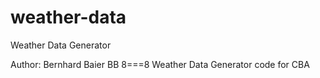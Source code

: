 # weather-data
Weather Data Generator

Author: Bernhard Baier BB 8===8
Weather Data Generator code for CBA
